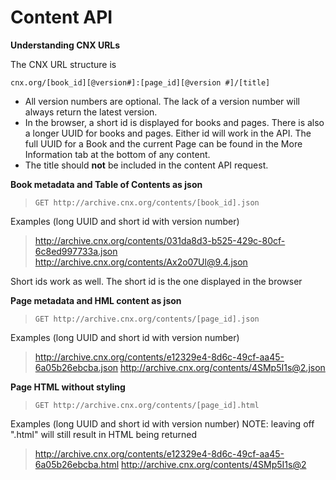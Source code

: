 Content API
===========

**Understanding CNX URLs**

The CNX URL structure is

`cnx.org/[book_id][@version#]:[page_id][@version #]/[title]`

 * All version numbers are optional. The lack of a version number will always return the latest version.
 * In the browser, a short id is displayed for books and pages. There is also a longer UUID for books and pages. Either id will work in the API. The full UUID for a Book and the current Page can be found in the More Information tab at the bottom of any content.
 * The title should **not** be included in the content API request.

**Book metadata and Table of Contents as json**

  >`GET http://archive.cnx.org/contents/[book_id].json`

Examples (long UUID and short id with version number)

  >http://archive.cnx.org/contents/031da8d3-b525-429c-80cf-6c8ed997733a.json
  >http://archive.cnx.org/contents/Ax2o07Ul@9.4.json

Short ids work as well. The short id is the one displayed in the browser

**Page metadata and HML content as json**

  >`GET http://archive.cnx.org/contents/[page_id].json`

Examples (long UUID and short id with version number)

  >http://archive.cnx.org/contents/e12329e4-8d6c-49cf-aa45-6a05b26ebcba.json
  >http://archive.cnx.org/contents/4SMp5I1s@2.json

**Page HTML without styling**

  >`GET http://archive.cnx.org/contents/[page_id].html`

Examples (long UUID and short id with version number)
NOTE: leaving off ".html" will still result in HTML being returned

  >http://archive.cnx.org/contents/e12329e4-8d6c-49cf-aa45-6a05b26ebcba.html
  >http://archive.cnx.org/contents/4SMp5I1s@2
